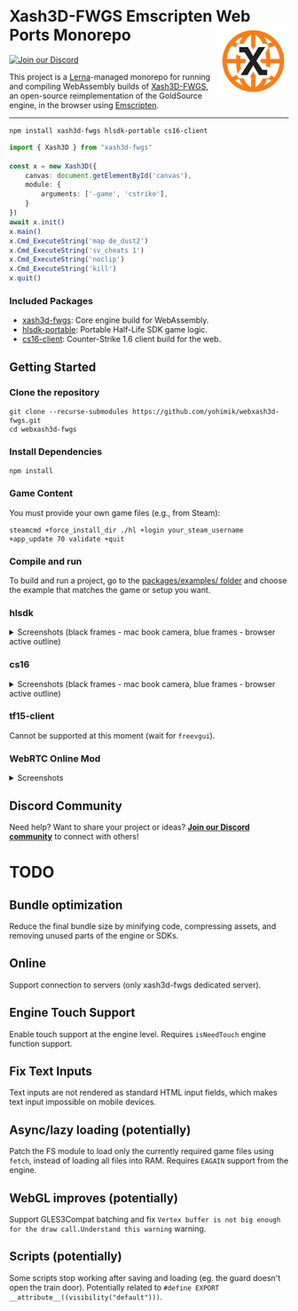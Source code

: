 # Xash3D-FWGS Emscripten Web Ports Monorepo <img alt="WebXash3D icon" align="right" width="128" height="128" src="./screenshots/logo.png" />

[![Join our Discord](https://img.shields.io/discord/1397890383605927967?color=5865F2&label=Discord&logo=discord&logoColor=white&style=for-the-badge)](https://discord.gg/cRNGjWfTDd)

This project is a [Lerna](https://lerna.js.org)-managed monorepo for running and compiling WebAssembly builds of [Xash3D-FWGS](https://github.com/FWGS/xash3d-fwgs), an open-source reimplementation of the GoldSource engine, in the browser using [Emscripten](https://emscripten.org/).

---

```shell
npm install xash3d-fwgs hlsdk-portable cs16-client
```

```typescript
import { Xash3D } from "xash3d-fwgs"

const x = new Xash3D({
    canvas: document.getElementById('canvas'),
    module: {
        arguments: ['-game', 'cstrike'],
    }
})
await x.init()
x.main()
x.Cmd_ExecuteString('map de_dust2')
x.Cmd_ExecuteString('sv_cheats 1')
x.Cmd_ExecuteString('noclip')
x.Cmd_ExecuteString('kill')
x.quit()
```

### Included Packages

* [xash3d-fwgs](packages/xash3d-fwgs): Core engine build for WebAssembly.
* [hlsdk-portable](packages/hlsdk-portable): Portable Half-Life SDK game logic.
* [cs16-client](packages/cs16-client): Counter-Strike 1.6 client build for the web.

## Getting Started 

### Clone the repository

```shell
git clone --recurse-submodules https://github.com/yohimik/webxash3d-fwgs.git
cd webxash3d-fwgs
```

### Install Dependencies

```shell
npm install
```

### Game Content

You must provide your own game files (e.g., from Steam):
```shell
steamcmd +force_install_dir ./hl +login your_steam_username +app_update 70 validate +quit
```

### Compile and run

To build and run a project, go to the [packages/examples/ folder](packages/examples) and choose the example that matches the game or setup you want.

### hlsdk

<details>
  <summary>Screenshots (black frames - mac book camera, blue frames - browser active outline)</summary>

![hlsdk screenshot 0](./screenshots/hlsdk0.png)
![hlsdk screenshot 1](./screenshots/hlsdk1.png)
![hlsdk screenshot 2](./screenshots/hlsdk2.png)
![hlsdk screenshot 3](./screenshots/hlsdk3.png)
![hlsdk screenshot 4](./screenshots/hlsdk4.png)

</details>

### cs16

<details>
  <summary>Screenshots (black frames - mac book camera, blue frames - browser active outline)</summary>

![cs16-client screenshot 0](./screenshots/cs16-client0.png)
![cs16-client screenshot 1](./screenshots/cs16-client1.png)
![cs16-client screenshot 2](./screenshots/cs16-client2.png)
![cs16-client screenshot 3](./screenshots/cs16-client3.png)

</details>

### tf15-client

Cannot be supported at this moment (wait for `freevgui`).

### WebRTC Online Mod

<details>
  <summary>Screenshots</summary>

![webrtc screenshot 0](./screenshots/webrtc0.png)

</details>

## Discord Community

Need help? Want to share your project or ideas?
**[Join our Discord community](https://discord.gg/cRNGjWfTDd)** to connect with others!

# TODO

## Bundle optimization

Reduce the final bundle size by minifying code, compressing assets, and removing unused parts of the engine or SDKs.

## Online

Support connection to servers (only xash3d-fwgs dedicated server).

## Engine Touch Support

Enable touch support at the engine level.
Requires `isNeedTouch` engine function support.

## Fix Text Inputs

Text inputs are not rendered as standard HTML input fields, which makes text input impossible on mobile devices.

## Async/lazy loading (potentially)

Patch the FS module to load only the currently required game files using `fetch`, instead of loading all files into RAM. 
Requires `EAGAIN` support from the engine.

## WebGL improves (potentially)

Support GLES3Compat batching and fix `Vertex buffer is not big enough for the draw call.Understand this warning` warning.

## Scripts (potentially)

Some scripts stop working after saving and loading (eg. the guard doesn't open the train door).
Potentially related to `#define EXPORT __attribute__((visibility("default")))`.
